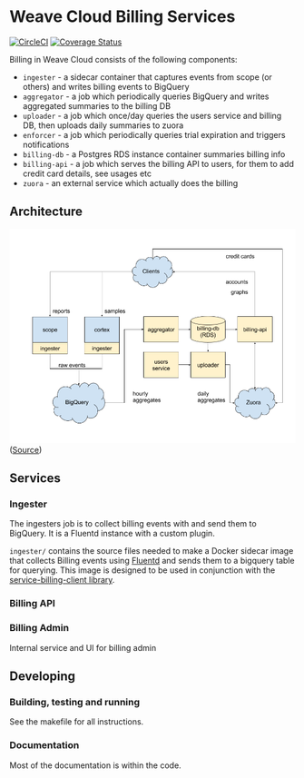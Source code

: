# Weave Cloud Billing Services

[![CircleCI](https://circleci.com/gh/weaveworks/billing.svg?style=svg&circle-token=8206ec47a902f64486a24bf1fa534b5988b26f46)](https://circleci.com/gh/weaveworks/billing) [![Coverage Status](https://coveralls.io/repos/github/weaveworks/billing/badge.svg?branch=master&t=rv4UJc)](https://coveralls.io/github/weaveworks/billing?branch=master)

Billing in Weave Cloud consists of the following components:

- `ingester` - a sidecar container that captures events from scope (or others) and writes billing events to BigQuery
- `aggregator` - a job which periodically queries BigQuery and writes aggregated summaries to the billing DB
- `uploader` - a job which once/day queries the users service and billing DB, then uploads daily summaries to zuora
- `enforcer` - a job which periodically queries trial expiration and triggers notifications
- `billing-db` - a Postgres RDS instance container summaries billing info
- `billing-api` - a job which serves the billing API to users, for them to add credit card details, see usages etc
- `zuora` - an external service which actually does the billing

## Architecture

![Architecture Diagram](./docs/billing_architecture.png)
([Source](https://docs.google.com/drawings/d/1VH9RBIwaFXqAMOtevYeiQ_A8CNTbctrhwhLE6GK_w9c))

## Services

### Ingester

The ingesters job is to collect billing events with and send them to BigQuery.  It is a Fluentd instance with a custom plugin.

`ingester/` contains the source files needed to make a Docker sidecar image that collects Billing events using [Fluentd](http://www.fluentd.org/) and sends them to a bigquery table for querying. This image is designed to be used in conjunction with the [service-billing-client library](https://github.com/weaveworks/billing-client).


### Billing API

### Billing Admin

Internal service and UI for billing admin

## Developing

### Building, testing and running

See the makefile for all instructions.

### Documentation

Most of the documentation is within the code.
